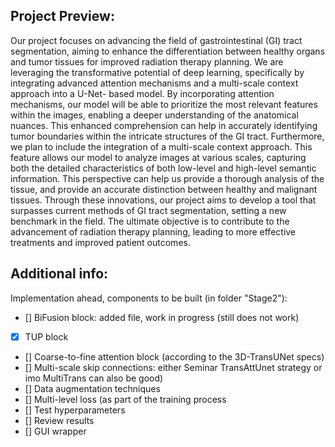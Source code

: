 ## Project Preview:
Our project focuses on advancing the field of gastrointestinal (GI) tract segmentation, aiming to
enhance the differentiation between healthy organs and tumor tissues for improved radiation
therapy planning. We are leveraging the transformative potential of deep learning, specifically by
integrating advanced attention mechanisms and a multi-scale context approach into a U-Net-
based model.
By incorporating attention mechanisms, our model will be able to prioritize the most relevant
features within the images, enabling a deeper understanding of the anatomical nuances. This
enhanced comprehension can help in accurately identifying tumor boundaries within the intricate
structures of the GI tract.
Furthermore, we plan to include the integration of a multi-scale context approach. This feature
allows our model to analyze images at various scales, capturing both the detailed characteristics
of both low-level and high-level semantic information. This perspective can help us provide a
thorough analysis of the tissue, and provide an accurate distinction between healthy and
malignant tissues.
Through these innovations, our project aims to develop a tool that surpasses current methods of
GI tract segmentation, setting a new benchmark in the field. The ultimate objective is to
contribute to the advancement of radiation therapy planning, leading to more effective treatments
and improved patient outcomes.

## Additional info:
Implementation ahead, components to be built (in folder "Stage2"):
- [] BiFusion block: added file, work in progress (still does not work)
- [X] TUP block
- [] Coarse-to-fine attention block (according to the 3D-TransUNet specs)
- [] Multi-scale skip connections: either Seminar TransAttUnet strategy or imo MultiTrans can also be good)
- [] Data augmentation techniques
- [] Multi-level loss (as part of the training process
- [] Test hyperparameters
- [] Review results
- [] GUI wrapper
